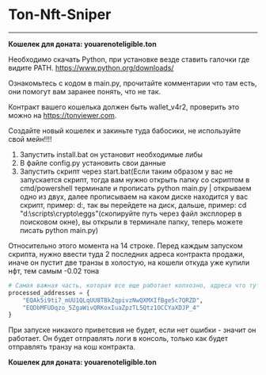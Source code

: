 # Ton-Nft-Sniper
___
**Кошелек для доната: youarenoteligible.ton**

Необходимо скачать Python, при установке везде ставить галочки где видите PATH.
https://www.python.org/downloads/

Ознакомьтесь с кодом в main.py, прочитайте комментарии что там есть, они помогут вам заранее понять, что не так.

Контракт вашего кошелька должен быть wallet_v4r2, проверить это можно на https://tonviewer.com.

Создайте новый кошелек и закиньте туда бабосики, не используйте свой мейн!!!! 

1. Запустить install.bat он установит необходимые либы 
2. В файле config.py установить свои данные
3. Запустить скрипт через start.bat(Если таким образом у вас не запускается скрипт, тогда вам нужно открыть папку со скриптом в cmd/powershell терминале и прописать python main.py | открываем одно из двух, далее прописываем на каком диске находится у вас скрипт, пример: d:, так вы перейдете на диск, дальше, пример: cd "d:\scripts\crypto\eggs"(скопируйте путь через файл эксплорер в поисковом окне), вы открыли в терминале папку, теперь можете писать python main.py)


Относительно этого момента на 14 строке. Перед каждым запуском скрипта, нужно ввести туда 2 последних адреса контракта продажи, иначе он пустит две транзы в холостую, на кошели откуда уже купили нфт, тем самым -0.02 тона
```python
# Самая важная часть, которая все еще работает колхозно, адреса что тут находятся это два последних адреса контракта продажи, если не хотите в пустую тратить бабки на комсу при каждом старте софта, то найдите по адресу EQBmSy9SfRj44LZPi84NyvI4seJlZYSz33MM0rl78DnkCb2Z последние два кошеля с контрактом продажи и напишите их тут
processed_addresses = {
    "EQAk5i9ti7_mUU1QLqUU8TBkZqpivzNwQXMXIfBge5c7QRZD",
    "EQDbMFUDqzo_5ZgaWivQRKoxIuaZpzTL5Qtz1OCCYaXDJP_4"
}
```
При запуске никакого приветсвия не будет, если нет ошибки - значит он работает. Он будет отправлять логи в консоль, только как будет отправлять транзу на кош контракта.

**Кошелек для доната: youarenoteligible.ton**

